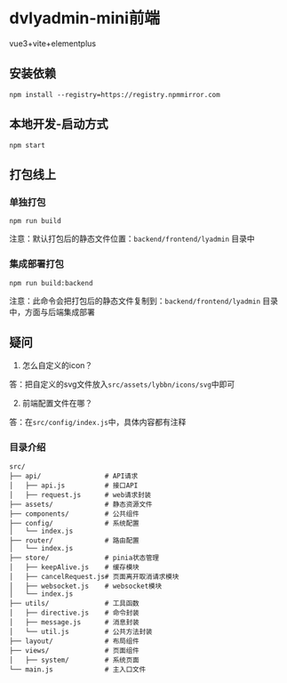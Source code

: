# dvlyadmin-mini前端

vue3+vite+elementplus

## 安装依赖

```
npm install --registry=https://registry.npmmirror.com
```

## 本地开发-启动方式

```
npm start
```

## 打包线上

### 单独打包

```
npm run build
```

注意：默认打包后的静态文件位置：```backend/frontend/lyadmin``` 目录中

### 集成部署打包

```
npm run build:backend
```

注意：此命令会把打包后的静态文件复制到：```backend/frontend/lyadmin``` 目录中，方面与后端集成部署

## 疑问

1. 怎么自定义的icon？

答：把自定义的svg文件放入```src/assets/lybbn/icons/svg```中即可

2. 前端配置文件在哪？

答：在```src/config/index.js```中，具体内容都有注释

### 目录介绍

```
src/
├── api/                # API请求
│   ├── api.js          # 接口API
│   ├── request.js      # web请求封装
├── assets/             # 静态资源文件
├── components/         # 公共组件
├── config/             # 系统配置
│   └── index.js
├── router/             # 路由配置
│   └── index.js
├── store/              # pinia状态管理
│   ├── keepAlive.js    # 缓存模块
│   ├── cancelRequest.js# 页面离开取消请求模块
│   ├── websocket.js    # websocket模块
│   └── index.js
├── utils/              # 工具函数
│   ├── directive.js    # 命令封装
│   ├── message.js      # 消息封装
│   └── util.js         # 公共方法封装
├── layout/             # 布局组件
├── views/              # 页面组件
│   ├── system/         # 系统页面
└── main.js             # 主入口文件

```